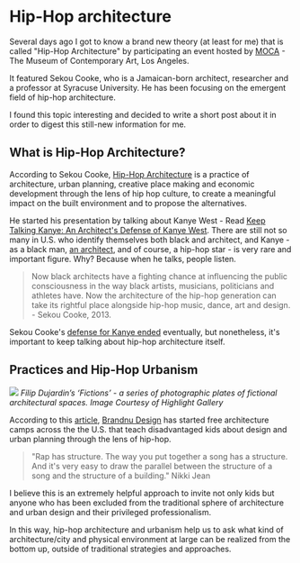 
# Hip-Hop architecture

Several days ago I got to know a brand new theory (at least for me) that is called "Hip-Hop Architecture" by participating an event hosted by [MOCA](https://www.moca.org/) - The Museum of Contemporary Art, Los Angeles.

It featured Sekou Cooke, who is a Jamaican-born architect, researcher and a professor at Syracuse University. He has been focusing on the emergent field of hip-hop architecture.

I found this topic interesting and decided to write a short post about it in order to digest this still-new information for me.

## What is Hip-Hop Architecture?

According to Sekou Cooke, [Hip-Hop Architecture](http://hiphoparchitecture.com/) is a practice of architecture, urban planning, creative place making and economic development through the lens of hip hop culture, to create a meaningful impact on the built environment and to propose the alternatives.

He started his presentation by talking about Kanye West - Read [Keep Talking Kanye: An Architect's Defense of Kanye West](https://www.archdaily.com/435952/keep-talking-kanye-an-architect-s-defense-of-kanye-west). There are still not so many in U.S. who identify themselves both black and architect, and Kanye -  as a black man, [an architect](https://www.archdaily.com/893988/kanye-wests-new-architecture-venture-who-what-why-and-really), and of course, a hip-hop star - is very rare and important figure. Why? Because when he talks, people listen.   

> Now black architects have a fighting chance at influencing the public consciousness in the way black artists, musicians, politicians and athletes have. Now the architecture of the hip-hop generation can take its rightful place alongside hip-hop music, dance, art and design. - Sekou Cooke, 2013.

Sekou Cooke's [defense for Kanye ended](https://www.archdaily.com/894887/stop-talking-kanye-no-more-defense-for-kanye-west) eventually, but nonetheless, it's important to keep talking about hip-hop architecture itself.

## Practices and Hip-Hop Urbanism

![](hipjop02.jpg) *Filip Dujardin’s ‘Fictions’ - a series of photographic plates of fictional architectural spaces. Image Courtesy of Highlight Gallery*

According to this [article](http://www.wbur.org/hereandnow/2018/06/28/hip-hop-architecture-urban-planning), [Brandnu Design](http://brandnudesign.com/) has started free architecture camps across the the U.S. that teach disadvantaged kids about design and urban planning through the lens of hip-hop.

>"Rap has structure. The way you put together a song has a structure. And it's very easy to draw the parallel between the structure of a song and the structure of a building." Nikki Jean

I believe this is an extremely helpful approach to invite not only kids but anyone who has been excluded from the traditional sphere of architecture and urban design and their privileged professionalism.

In this way, hip-hop architecture and urbanism help us to ask what kind of architecture/city and physical environment at large can be realized from the bottom up, outside of traditional strategies and approaches.
